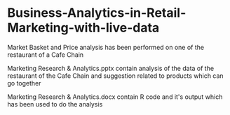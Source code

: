 # Business-Analytics-in-Retail-Marketing-with-live-data
Market Basket and Price analysis has been performed on one of the restaurant of a Cafe Chain

Marketing Research & Analytics.pptx contain analysis of the data of the restaurant of the Cafe Chain and suggestion related to products which can go together

Marketing Research & Analytics.docx contain R code and it's output which has been used to do the analysis
